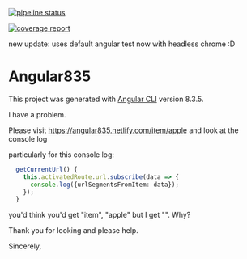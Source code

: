 [![pipeline status](https://gitlab.com/angular835/angular835.gitlab.io/badges/master/pipeline.svg)](https://gitlab.com/angular835/angular835.gitlab.io/commits/master)

[![coverage report](https://gitlab.com/angular835/angular835.gitlab.io/badges/master/coverage.svg)](https://gitlab.com/angular835/angular835.gitlab.io/commits/master)

new update: uses default angular test now with headless chrome :D


# Angular835

This project was generated with [Angular CLI](https://github.com/angular/angular-cli) version 8.3.5.

I have a problem. 

Please visit https://angular835.netlify.com/item/apple 
and look at the console log 

particularly for this console log: 

```typescript
  getCurrentUrl() {
    this.activatedRoute.url.subscribe(data => {
      console.log({urlSegmentsFromItem: data});
    });
  }
```

you'd think you'd get "item", "apple" but I get "". 
Why?

Thank you for looking and please help. 

Sincerely, 

